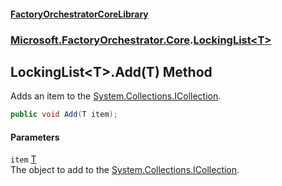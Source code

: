 #### [FactoryOrchestratorCoreLibrary](./FactoryOrchestratorCoreLibrary.md 'FactoryOrchestratorCoreLibrary')
### [Microsoft.FactoryOrchestrator.Core](./Microsoft-FactoryOrchestrator-Core.md 'Microsoft.FactoryOrchestrator.Core').[LockingList&lt;T&gt;](./Microsoft-FactoryOrchestrator-Core-LockingList-T-.md 'Microsoft.FactoryOrchestrator.Core.LockingList&lt;T&gt;')
## LockingList&lt;T&gt;.Add(T) Method
Adds an item to the [System.Collections.ICollection](https://docs.microsoft.com/en-us/dotnet/api/System.Collections.ICollection 'System.Collections.ICollection').  
```csharp
public void Add(T item);
```
#### Parameters
<a name='Microsoft-FactoryOrchestrator-Core-LockingList-T--Add(T)-item'></a>
`item` [T](./Microsoft-FactoryOrchestrator-Core-LockingList-T-.md#Microsoft-FactoryOrchestrator-Core-LockingList-T--T 'Microsoft.FactoryOrchestrator.Core.LockingList&lt;T&gt;.T')  
The object to add to the [System.Collections.ICollection](https://docs.microsoft.com/en-us/dotnet/api/System.Collections.ICollection 'System.Collections.ICollection').  
  
